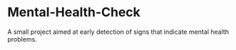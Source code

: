 # Mental-Health-Check
A small project aimed at early detection of signs that indicate mental health problems.
